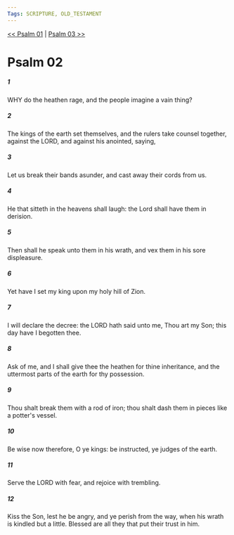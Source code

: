 ```yaml
---
Tags: SCRIPTURE, OLD_TESTAMENT
---
```


[<< Psalm 01](OLD_TESTAMENT/19_Psalms/Psalm_01.md) | [Psalm 03 >>](OLD_TESTAMENT/19_Psalms/Psalm_03.md)

# Psalm 02

##### 1
 WHY do the heathen rage, and the people imagine a vain thing?
##### 2
 The kings of the earth set themselves, and the rulers take counsel together, against the LORD, and against his anointed, saying,
##### 3
 Let us break their bands asunder, and cast away their cords from us.
##### 4
 He that sitteth in the heavens shall laugh: the Lord shall have them in derision.
##### 5
 Then shall he speak unto them in his wrath, and vex them in his sore displeasure.
##### 6
 Yet have I set my king upon my holy hill of Zion.
##### 7
 I will declare the decree: the LORD hath said unto me, Thou art my Son; this day have I begotten thee.
##### 8
 Ask of me, and I shall give thee the heathen for thine inheritance, and the uttermost parts of the earth for thy possession.
##### 9
 Thou shalt break them with a rod of iron; thou shalt dash them in pieces like a potter's vessel.
##### 10
 Be wise now therefore, O ye kings: be instructed, ye judges of the earth.
##### 11
 Serve the LORD with fear, and rejoice with trembling.
##### 12
 Kiss the Son, lest he be angry, and ye perish from the way, when his wrath is kindled but a little.  Blessed are all they that put their trust in him.
